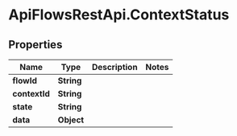 # ApiFlowsRestApi.ContextStatus

## Properties
Name | Type | Description | Notes
------------ | ------------- | ------------- | -------------
**flowId** | **String** |  | 
**contextId** | **String** |  | 
**state** | **String** |  | 
**data** | **Object** |  | 


